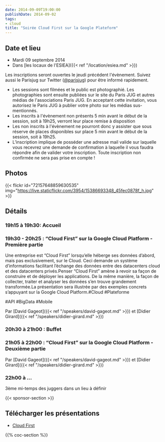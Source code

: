 ```yaml
---
date: 2014-09-09T19:00:00
publishDate: 2014-09-02
tags:
- cloud
title: "Soirée Cloud First sur la Google Plateform"
---
```


## Date et lieu

- Mardi 09 septembre 2014
- Dans [les locaux de l'ESIEA]({{< ref "/location/esiea.md" >}})

Les inscriptions seront ouvertes le jeudi précédent l'évènement. Suivez aussi le Parisjug sur Twitter ([@parisjug](https://twitter.com/parisjug)) pour être informé rapidement.
- Les sessions sont filmées et le public est photographié. Les photographies sont ensuite publiées sur le site du Paris JUG et autres médias de l'associations Paris JUG. En acceptant cette invitation, vous autorisez le Paris JUG à publier votre photo sur les médias sus-mentionnés.
- Les inscrits à l'évènement non présents 5 min avant le début de la session, soit à 19h25, verront leur place remise à disposition
- Les non inscrits à l'évènement ne pourront donc y assister que sous réserve de places disponibles sur place 5 min avant le début de la session, soit à 19h25.
- L’inscription implique de posséder une adresse mail valide sur laquelle vous recevrez une demande de confirmation à laquelle il vous faudra répondre afin de valider votre inscription. Toute inscription non confirmée ne sera pas prise en compte !


## Photos

{{< flickr id="72157648859630535" img="https://live.staticflickr.com/3954/15386693348_45fec0878f_h.jpg" >}}


## Détails

### 19h15 à 19h30: Accueil

### 19h30 - 20h25 : “Cloud First” sur la Google Cloud Platform - Première partie

Une entreprise est “Cloud First” lorsqu’elle héberge ses données d’abord, mais pas exclusivement, sur le Cloud. Ceci demande un système d’informations facilitant l’échange des données entre des datacenters cloud et des datacenters privés.Penser “Cloud First” amène à revoir sa façon de construire et de déployer les applications. De la même manière, la façon de collecter, traiter et analyser les données s’en trouve grandement transformée.La présentation sera illustrée par des exemples concrets s’appuyant sur la Google Cloud Platform.#Cloud #Plateforme 

#API #BigData #Mobile

Par [David Gageot]({{< ref "/speakers/david-gageot.md" >}}) et [Didier Girard]({{< ref "/speakers/didier-girard.md" >}})

### 20h30 à 21h00 : Buffet

### 21h05 à 22h00 : “Cloud First” sur la Google Cloud Platform - Deuxième partie

Par [David Gageot]({{< ref "/speakers/david-gageot.md" >}}) et [Didier Girard]({{< ref "/speakers/didier-girard.md" >}})

### 22h00 à ...

3ème mi-temps des juggers dans un lieu à définir

{{< sponsor-section >}}

## Télécharger les présentations

- [Cloud First](CloudFirst-ParisJUG20140909.pdf)

{{% coc-section %}}
